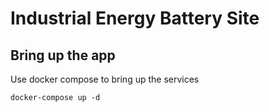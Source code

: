 # Industrial Energy Battery Site

## Bring up the app

Use docker compose to bring up the services
```
docker-compose up -d
```